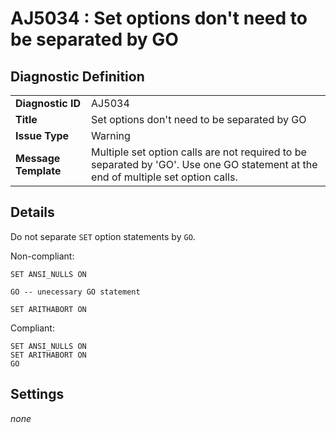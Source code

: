 # AJ5034 : Set options don't need to be separated by GO

## Diagnostic Definition

<table>
  <tr>
    <td class="header"><b>Diagnostic ID</b></td>
    <td>AJ5034</td>
  </tr>
  <tr>
    <td class="header"><b>Title</b></td>
    <td>Set options don't need to be separated by GO</td>
  </tr>
  <tr>
    <td class="header"><b>Issue Type</b></td>
    <td>Warning</td>
  </tr>
  <tr>
    <td class="header"><b>Message Template</b></td>
    <td>Multiple set option calls are not required to be separated by 'GO'. Use one GO statement at the end  of multiple set option calls.</td>
  </tr>
  
</table>

## Details

Do not separate `SET` option statements by `GO`.

Non-compliant:

```tsql
SET ANSI_NULLS ON

GO -- unecessary GO statement

SET ARITHABORT ON
```

Compliant:

```tsql
SET ANSI_NULLS ON
SET ARITHABORT ON
GO
```


## Settings

*none*

